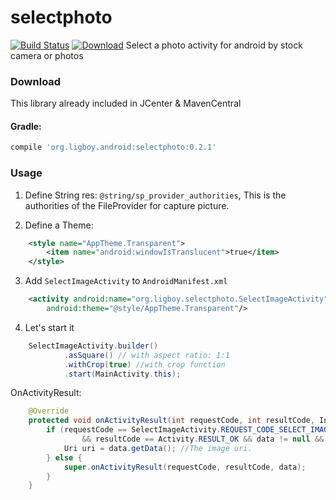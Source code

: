 # selectphoto
[![Build Status](https://travis-ci.org/ligboy/selectphoto.svg?branch=master)](https://travis-ci.org/ligboy/selectphoto)
[![Download](https://api.bintray.com/packages/ligboy/maven/select-photo/images/download.svg)](https://bintray.com/ligboy/maven/select-photo/_latestVersion)
Select a photo activity for android by stock camera or photos

### Download
This library already included in JCenter & MavenCentral
#### Gradle:
```groovy
compile 'org.ligboy.android:selectphoto:0.2.1'
```

### Usage

1. Define String res: `@string/sp_provider_authorities`, This is the authorities of the FileProvider for capture picture.

2. Define a Theme:
```xml
    <style name="AppTheme.Transparent">
        <item name="android:windowIsTranslucent">true</item>
    </style>
```
3. Add `SelectImageActivity` to `AndroidManifest.xml`
```xml
    <activity android:name="org.ligboy.selectphoto.SelectImageActivity"
        android:theme="@style/AppTheme.Transparent"/>
```
4. Let's start it

```java
    SelectImageActivity.builder()
            .asSquare() // with aspect ratio: 1:1
            .withCrop(true) //with crop function
            .start(MainActivity.this);
```
OnActivityResult:
```java
    @Override
    protected void onActivityResult(int requestCode, int resultCode, Intent data) {
        if (requestCode == SelectImageActivity.REQUEST_CODE_SELECT_IMAGE
                && resultCode == Activity.RESULT_OK && data != null && data.getData() != null) {
            Uri uri = data.getData(); //The image uri.
        } else {
            super.onActivityResult(requestCode, resultCode, data);
        }
    }
```


